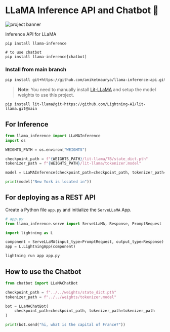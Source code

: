 # LLaMA Inference API and Chatbot 🦙

![project banner](https://github.com/aniketmaurya/LLaMA-Inference-API/raw/main/assets/llama-inference-api-min.png)

Inference API for LLaMA

```
pip install llama-inference

# to use chatbot
pip install llama-inference[chatbot]
```

### Install from main branch
```bash
pip install git+https://github.com/aniketmaurya/llama-inference-api.git@main
```

> **Note**: You need to manually install [Lit-LLaMA](https://github.com/Lightning-AI/lit-llama) and setup the model weights to use this project.

```
pip install lit-llama@git+https://github.com/Lightning-AI/lit-llama.git@main
```


## For Inference

```python
from llama_inference import LLaMAInference
import os

WEIGHTS_PATH = os.environ["WEIGHTS"]

checkpoint_path = f"{WEIGHTS_PATH}/lit-llama/7B/state_dict.pth"
tokenizer_path = f"{WEIGHTS_PATH}/lit-llama/tokenizer.model"

model = LLaMAInference(checkpoint_path=checkpoint_path, tokenizer_path=tokenizer_path, dtype="bfloat16")

print(model("New York is located in"))
```


## For deploying as a REST API

Create a Python file `app.py` and initialize the `ServeLLaMA` App.

```python
# app.py
from llama_inference.serve import ServeLLaMA, Response, PromptRequest

import lightning as L

component = ServeLLaMA(input_type=PromptRequest, output_type=Response)
app = L.LightningApp(component)
```

```bash
lightning run app app.py
```

## How to use the Chatbot

```python
from chatbot import LLaMAChatBot

checkpoint_path = f"../../weights/state_dict.pth"
tokenizer_path = f"../../weights/tokenizer.model"

bot = LLaMAChatBot(
    checkpoint_path=checkpoint_path, tokenizer_path=tokenizer_path
)

print(bot.send("hi, what is the capital of France?"))
```
